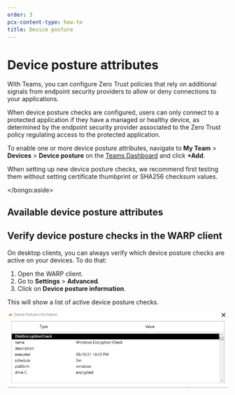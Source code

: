 ```yaml
---
order: 3
pcx-content-type: how-to
title: Device posture
---
```


# Device posture attributes

With Teams, you can configure Zero Trust policies that rely on additional signals from endpoint security providers to allow or deny connections to your applications.

When device posture checks are configured, users can only connect to a protected application if they have a managed or healthy device, as determined by the endpoint security provider associated to the Zero Trust policy regulating access to the protected application.

To enable one or more device posture attributes, navigate to **My Team** > **Devices** > **Device posture** on the [Teams Dashboard](https://dash.teams.cloudflare.com) and click **+Add**.

<Aside>

When setting up new device posture checks, we recommend first testing them without setting certificate thumbprint or SHA256 checksum values.

</bongo:aside>

## Available device posture attributes

<DirectoryListing path="/identity/devices" />

## Verify device posture checks in the WARP client

On desktop clients, you can always verify which device posture checks are active on your devices. To do that:

1. Open the WARP client.
1. Go to **Settings** > **Advanced**.
1. Click on **Device posture information**.

This will show a list of active device posture checks.

![Device posture attributes](../../static/documentation/identity/devices/device-posture-client-ui.png)
